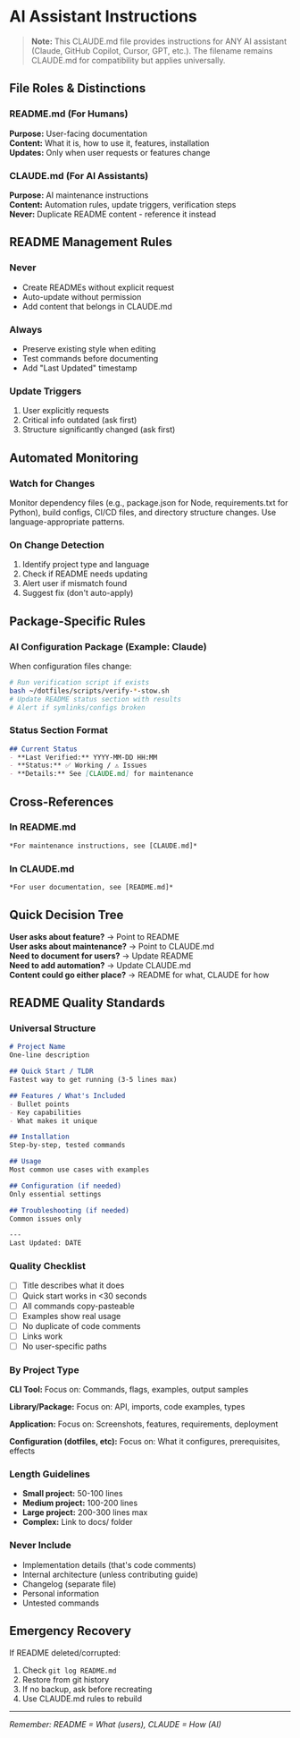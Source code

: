# AI Assistant Instructions

> **Note:** This CLAUDE.md file provides instructions for ANY AI assistant (Claude, GitHub Copilot, Cursor, GPT, etc.). The filename remains CLAUDE.md for compatibility but applies universally.

## File Roles & Distinctions

### README.md (For Humans)
**Purpose:** User-facing documentation  
**Content:** What it is, how to use it, features, installation  
**Updates:** Only when user requests or features change  

### CLAUDE.md (For AI Assistants)
**Purpose:** AI maintenance instructions  
**Content:** Automation rules, update triggers, verification steps  
**Never:** Duplicate README content - reference it instead  

## README Management Rules

### Never
- Create READMEs without explicit request
- Auto-update without permission  
- Add content that belongs in CLAUDE.md

### Always
- Preserve existing style when editing
- Test commands before documenting
- Add "Last Updated" timestamp

### Update Triggers
1. User explicitly requests
2. Critical info outdated (ask first)
3. Structure significantly changed (ask first)

## Automated Monitoring

### Watch for Changes
Monitor dependency files (e.g., package.json for Node, requirements.txt for Python), build configs, CI/CD files, and directory structure changes. Use language-appropriate patterns.

### On Change Detection
1. Identify project type and language
2. Check if README needs updating
3. Alert user if mismatch found
4. Suggest fix (don't auto-apply)

## Package-Specific Rules

### AI Configuration Package (Example: Claude)
When configuration files change:
```bash
# Run verification script if exists
bash ~/dotfiles/scripts/verify-*-stow.sh
# Update README status section with results
# Alert if symlinks/configs broken
```

### Status Section Format
```markdown
## Current Status
- **Last Verified:** YYYY-MM-DD HH:MM  
- **Status:** ✅ Working / ⚠️ Issues  
- **Details:** See [CLAUDE.md] for maintenance
```

## Cross-References

### In README.md
```markdown
*For maintenance instructions, see [CLAUDE.md]*
```

### In CLAUDE.md  
```markdown
*For user documentation, see [README.md]*
```

## Quick Decision Tree

**User asks about feature?** → Point to README  
**User asks about maintenance?** → Point to CLAUDE.md  
**Need to document for users?** → Update README  
**Need to add automation?** → Update CLAUDE.md  
**Content could go either place?** → README for what, CLAUDE for how  

## README Quality Standards

### Universal Structure
```markdown
# Project Name
One-line description

## Quick Start / TLDR
Fastest way to get running (3-5 lines max)

## Features / What's Included
- Bullet points
- Key capabilities
- What makes it unique

## Installation
Step-by-step, tested commands

## Usage
Most common use cases with examples

## Configuration (if needed)
Only essential settings

## Troubleshooting (if needed)
Common issues only

---
Last Updated: DATE
```

### Quality Checklist
- [ ] Title describes what it does
- [ ] Quick start works in <30 seconds
- [ ] All commands copy-pasteable
- [ ] Examples show real usage
- [ ] No duplicate of code comments
- [ ] Links work
- [ ] No user-specific paths

### By Project Type

**CLI Tool:**
Focus on: Commands, flags, examples, output samples

**Library/Package:**
Focus on: API, imports, code examples, types

**Application:**
Focus on: Screenshots, features, requirements, deployment

**Configuration (dotfiles, etc):**
Focus on: What it configures, prerequisites, effects

### Length Guidelines
- **Small project:** 50-100 lines
- **Medium project:** 100-200 lines  
- **Large project:** 200-300 lines max
- **Complex:** Link to docs/ folder

### Never Include
- Implementation details (that's code comments)
- Internal architecture (unless contributing guide)
- Changelog (separate file)
- Personal information
- Untested commands

## Emergency Recovery

If README deleted/corrupted:
1. Check `git log README.md`
2. Restore from git history
3. If no backup, ask before recreating
4. Use CLAUDE.md rules to rebuild

---
*Remember: README = What (users), CLAUDE = How (AI)*